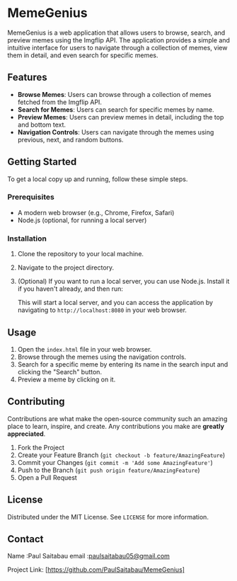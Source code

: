 # MemeGenius

MemeGenius is a web application that allows users to browse, search, and preview memes using the Imgflip API. The application provides a simple and intuitive interface for users to navigate through a collection of memes, view them in detail, and even search for specific memes.

## Features

- **Browse Memes**: Users can browse through a collection of memes fetched from the Imgflip API.
- **Search for Memes**: Users can search for specific memes by name.
- **Preview Memes**: Users can preview memes in detail, including the top and bottom text.
- **Navigation Controls**: Users can navigate through the memes using previous, next, and random buttons.

## Getting Started

To get a local copy up and running, follow these simple steps.

### Prerequisites

- A modern web browser (e.g., Chrome, Firefox, Safari)
- Node.js (optional, for running a local server)

### Installation

1. Clone the repository to your local machine.
2. Navigate to the project directory.
3. (Optional) If you want to run a local server, you can use Node.js. Install it if you haven't already, and then run:

   This will start a local server, and you can access the application by navigating to `http://localhost:8080` in your web browser.

## Usage

1. Open the `index.html` file in your web browser.
2. Browse through the memes using the navigation controls.
3. Search for a specific meme by entering its name in the search input and clicking the "Search" button.
4. Preview a meme by clicking on it.

## Contributing

Contributions are what make the open-source community such an amazing place to learn, inspire, and create. Any contributions you make are **greatly appreciated**.

1. Fork the Project
2. Create your Feature Branch (`git checkout -b feature/AmazingFeature`)
3. Commit your Changes (`git commit -m 'Add some AmazingFeature'`)
4. Push to the Branch (`git push origin feature/AmazingFeature`)
5. Open a Pull Request

## License

Distributed under the MIT License. See `LICENSE` for more information.

## Contact
 Name :Paul Saitabau
 email :paulsaitabau05@gmail.com


Project Link: [https://github.com/PaulSaitabau/MemeGenius]


